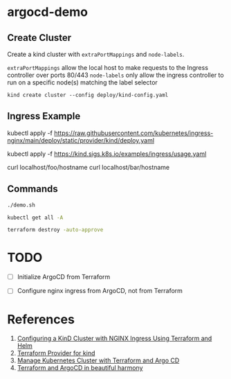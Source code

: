 # argocd-demo

## Create Cluster
Create a kind cluster with `extraPortMappings` and `node-labels`.

`extraPortMappings` allow the local host to make requests to the Ingress controller over ports 80/443
`node-labels` only allow the ingress controller to run on a specific node(s) matching the label selector
```
kind create cluster --config deploy/kind-config.yaml
```

## Ingress Example

kubectl apply -f https://raw.githubusercontent.com/kubernetes/ingress-nginx/main/deploy/static/provider/kind/deploy.yaml

kubectl apply -f https://kind.sigs.k8s.io/examples/ingress/usage.yaml

curl localhost/foo/hostname
curl localhost/bar/hostname

## Commands

```sh
./demo.sh

kubectl get all -A

terraform destroy -auto-approve
```

# TODO
- [ ] Initialize ArgoCD from Terraform
- [ ] Configure nginx ingress from ArgoCD, not from Terraform


# References
1. [Configuring a KinD Cluster with NGINX Ingress Using Terraform and Helm](https://nickjanetakis.com/blog/configuring-a-kind-cluster-with-nginx-ingress-using-terraform-and-helm)
2. [Terraform Provider for kind](https://github.com/tehcyx/terraform-provider-kind)
3. [Manage Kubernetes Cluster with Terraform and Argo CD](https://piotrminkowski.com/2022/06/28/manage-kubernetes-cluster-with-terraform-and-argo-cd/)
4. [Terraform and ArgoCD in beautiful harmony](https://medium.com/@Irori/terraform-and-argocd-in-beautiful-harmony-73c0c6e4544c)
